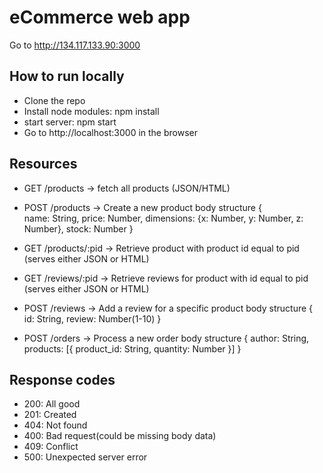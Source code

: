 # eCommerce web app

Go to http://134.117.133.90:3000

## How to run locally

- Clone the repo
- Install node modules: npm install
- start server: npm start
- Go to http://localhost:3000 in the browser

## Resources

- GET /products -> fetch all products (JSON/HTML)

- POST /products -> Create a new product
	body structure
		{	
			name: String, 
			price: Number, 
			dimensions: {x: Number, y: Number, z: Number}, 
			stock: Number
		}

- GET /products/:pid -> Retrieve product with product id equal to pid (serves either JSON or HTML)

- GET /reviews/:pid -> Retrieve reviews for product with id equal to pid (serves either JSON or HTML)

- POST /reviews -> Add a review for a specific product
	body structure
		{ id: String, review: Number(1-10) }

- POST /orders -> Process a new order
	body structure
	{ author: String, products: [{ product_id: String, quantity: Number }] }

## Response codes

 - 200: All good
 - 201: Created
 - 404: Not found
 - 400: Bad request(could be missing body data)
 - 409: Conflict
 - 500: Unexpected server error